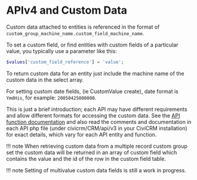 # APIv4 and Custom Data

Custom data attached to entities is referenced in the format of `custom_group_machine_name.custom_field_machine_name`.

To set a custom field, or find entities with custom fields of a particular value, you typically use a parameter like this:

```php
$values['custom_field_reference'] = 'value';
```

To return custom data for an entity just include the machine name of the custom data in the select array.

For setting custom date fields, (ie CustomValue create), date format is `YmdHis`, for example: `20050425000000`.

This is just a brief introduction; each API may have different requirements and allow different formats for accessing the custom data. See the [API function documentation](/api/index.md) and also read the comments and documentation in each API php file (under civicrm/CRM/api/v3 in your CiviCRM installation) for exact details,
which vary for each API entity and function.

!!! note 
    When retrieving custom data from a multiple record custom group set the custom data will be returned in an array of custom field which contains the value and the id of the row in the custom field table.

!!! note
  Setting of multivalue custom data fields is still a work in progress.
